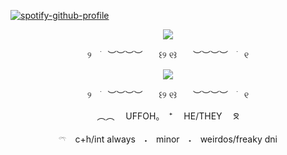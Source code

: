 [![spotify-github-profile](https://spotify-github-profile.kittinanx.com/api/view?uid=31vo5s6i4vaffyzzsvdeat4opp6q&cover_image=true&theme=novatorem&show_offline=true&background_color=121212&interchange=true&bar_color=454545&bar_color_cover=false)](https://spotify-github-profile.kittinanx.com/api/view?uid=31vo5s6i4vaffyzzsvdeat4opp6q&redirect=true)


<p align="center" width="100%">
    <img src="https://komarev.com/ghpvc/?username=uffohsnack&label=Ⳋ᧙&color=612020"> 
</p>

<p align="center" width="100%">
୨ㅤ࣪ㅤ︶︶︶︶ㅤㅤ꒰୨ ୧꒱ㅤㅤ︶︶︶︶ㅤ࣪ㅤ୧
</p>

<p align="center" width="100%">
<image src="https://github.com/user-attachments/assets/962cc738-edd7-4cff-af1d-673f94b1004d"
</p>
<p align="center" width="100%">
୨ㅤ࣪ㅤ︶︶︶︶ㅤㅤ꒰୨ ୧꒱ㅤㅤ︶︶︶︶ㅤ࣪ㅤ୧
</p>


<p align="center" width="100%">
︵︵ 　UFFOH。　⁺　 HE/THEY  ᘝ
</p>

<p align="center" width="100%">
𓍼　c+h/int always　˖⁠　minor　˖⁠　weirdos/freaky dni
</p>
